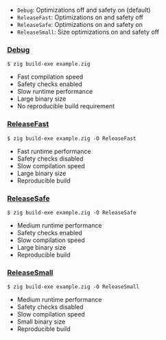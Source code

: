 - `Debug`: Optimizations off and safety on (default)
- `ReleaseFast`: Optimizations on and safety off
- `ReleaseSafe`: Optimizations on and safety on
- `ReleaseSmall`: Size optimizations on and safety off

### [Debug](https://ziglang.org/documentation/master/#toc-Debug) [](https://ziglang.org/documentation/master/#Debug)

`$ zig build-exe example.zig`
- Fast compilation speed
- Safety checks enabled
- Slow runtime performance
- Large binary size
- No reproducible build requirement

### [ReleaseFast](https://ziglang.org/documentation/master/#toc-ReleaseFast) [](https://ziglang.org/documentation/master/#ReleaseFast)

`$ zig build-exe example.zig -O ReleaseFast`
- Fast runtime performance
- Safety checks disabled
- Slow compilation speed
- Large binary size
- Reproducible build

### [ReleaseSafe](https://ziglang.org/documentation/master/#toc-ReleaseSafe) [](https://ziglang.org/documentation/master/#ReleaseSafe)

`$ zig build-exe example.zig -O ReleaseSafe`
- Medium runtime performance
- Safety checks enabled
- Slow compilation speed
- Large binary size
- Reproducible build

### [ReleaseSmall](https://ziglang.org/documentation/master/#toc-ReleaseSmall) [](https://ziglang.org/documentation/master/#ReleaseSmall)

`$ zig build-exe example.zig -O ReleaseSmall`
- Medium runtime performance
- Safety checks disabled
- Slow compilation speed
- Small binary size
- Reproducible build